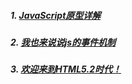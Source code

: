 
##### 1. [JavaScript原型详解](http://gold.xitu.io/post/57f336a9816dfa00568f300c)
##### 2. [我也来说说js的事件机制](http://www.w3cfuns.com/notes/17398/8062de2558ef495ce6cb7679f940ae5c.html)
##### 3. [欢迎来到HTML5.2时代！](http://www.zcfy.cc/article/welcome-to-html-5-2-1313.html)
